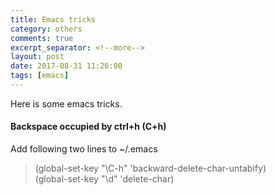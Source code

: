 ```yaml
---
title: Emacs tricks
category: others
comments: true
excerpt_separator: <!--more-->
layout: post
date: 2017-08-31 11:26:00
tags: [emacs]
---
```

Here is some emacs tricks.
<!--more-->

#### Backspace occupied by ctrl+h (C+h)

Add following two lines to ~/.emacs
>(global-set-key "\C-h" 'backward-delete-char-untabify)  
(global-set-key "\d" 'delete-char)  
